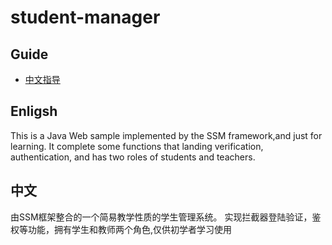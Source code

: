 # student-manager

## Guide
- [中文指导](README_CN.md)

## Enligsh
This is a Java Web sample implemented by the SSM framework,and just for learning.
It complete some functions that landing verification, authentication, and has two roles of students and teachers. 
## 中文
由SSM框架整合的一个简易教学性质的学生管理系统。 实现拦截器登陆验证，鉴权等功能，拥有学生和教师两个角色,仅供初学者学习使用


